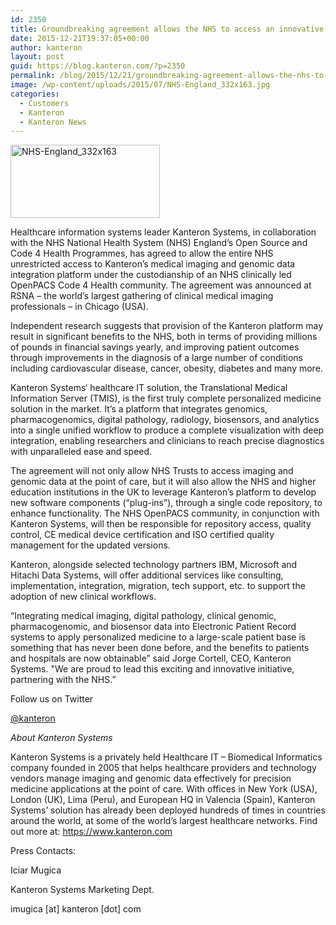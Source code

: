 ```yaml
---
id: 2350
title: Groundbreaking agreement allows the NHS to access an innovative platform providing integrated imaging and genomic data at the point of care
date: 2015-12-21T19:37:05+00:00
author: kanteron
layout: post
guid: https://blog.kanteron.com/?p=2350
permalink: /blog/2015/12/21/groundbreaking-agreement-allows-the-nhs-to-access-an-innovative-platform-providing-integrated-imaging-and-genomic-data-at-the-point-of-care/
image: /wp-content/uploads/2015/07/NHS-England_332x163.jpg
categories:
  - Customers
  - Kanteron
  - Kanteron News
---
```

<img class=" wp-image-2220 aligncenter" src="https://blog.kanteron.com/wp-content/uploads/2015/07/NHS-England_332x163-300x147.jpg" alt="NHS-England_332x163" width="239" height="117" srcset="https://blog.kanteron.com/wp-content/uploads/2015/07/NHS-England_332x163-300x147.jpg 300w, https://blog.kanteron.com/wp-content/uploads/2015/07/NHS-England_332x163-230x113.jpg 230w, https://blog.kanteron.com/wp-content/uploads/2015/07/NHS-England_332x163.jpg 332w" sizes="(max-width: 239px) 100vw, 239px" />

Healthcare information systems leader Kanteron Systems, in collaboration with the NHS National Health System (NHS) England’s Open Source and Code 4 Health Programmes, has agreed to allow the entire NHS unrestricted access to Kanteron’s medical imaging and genomic data integration platform under the custodianship of an NHS clinically led OpenPACS Code 4 Health community. The agreement was announced at RSNA – the world’s largest gathering of clinical medical imaging professionals – in Chicago (USA).

Independent research suggests that provision of the Kanteron platform may result in significant benefits to the NHS, both in terms of providing millions of pounds in financial savings yearly, and improving patient outcomes through improvements in the diagnosis of a large number of conditions including cardiovascular disease, cancer, obesity, diabetes and many more.

Kanteron Systems‘ healthcare IT solution, the Translational Medical Information Server (TMIS), is the first truly complete personalized medicine solution in the market. It’s a platform that integrates genomics, pharmacogenomics, digital pathology, radiology, biosensors, and analytics into a single unified workflow to produce a complete visualization with deep integration, enabling researchers and clinicians to reach precise diagnostics with unparalleled ease and speed.

The agreement will not only allow NHS Trusts to access imaging and genomic data at the point of care, but it will also allow the NHS and higher education institutions in the UK to leverage Kanteron’s platform to develop new software components (“plug-ins”), through a single code repository, to enhance functionality. The NHS OpenPACS community, in conjunction with Kanteron Systems, will then be responsible for repository access, quality control, CE medical device certification and ISO certified quality management for the updated versions.

Kanteron, alongside selected technology partners IBM, Microsoft and Hitachi Data Systems, will offer additional services like consulting, implementation, integration, migration, tech support, etc. to support the adoption of new clinical workflows.

“Integrating medical imaging, digital pathology, clinical genomic, pharmacogenomic, and biosensor data into Electronic Patient Record systems to apply personalized medicine to a large-scale patient base is something that has never been done before, and the benefits to patients and hospitals are now obtainable” said Jorge Cortell, CEO, Kanteron Systems. "We are proud to lead this exciting and innovative initiative, partnering with the NHS.”

Follow us on Twitter
  
<a href="https://twitter.com/kanteron" target="_blank">@kanteron</a>

_About Kanteron Systems_
  
Kanteron Systems is a privately held Healthcare IT – Biomedical Informatics company founded in 2005 that helps healthcare providers and technology vendors manage imaging and genomic data effectively for precision medicine applications at the point of care. With offices in New York (USA), London (UK), Lima (Peru), and European HQ in Valencia (Spain), Kanteron Systems’ solution has already been deployed hundreds of times in countries around the world, at some of the world’s largest healthcare networks. Find out more at: <a href="https://www.kanteron.com" target="_blank">https://www.kanteron.com</a>
  
Press Contacts:
  
Iciar Mugica
  
Kanteron Systems Marketing Dept.
  
imugica [at] kanteron [dot] com